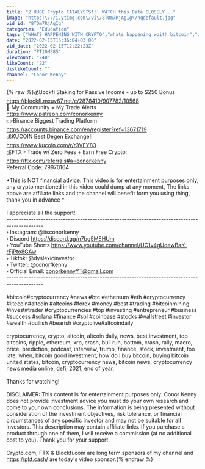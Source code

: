```yaml
---
title: "2 HUGE Crypto CATALYSTS!!! WATCH this Date CLOSELY..."
image: "https:\/\/i.ytimg.com\/vi\/8TOm7RjAgIg\/hqdefault.jpg"
vid_id: "8TOm7RjAgIg"
categories: "Education"
tags: ["WHATS HAPPENING WITH CRYPTO","whats happening woith bitcoin","where is bitcoin going"]
date: "2022-02-15T15:36:04+03:00"
vid_date: "2022-02-15T12:22:23Z"
duration: "PT10M38S"
viewcount: "240"
likeCount: "22"
dislikeCount: ""
channel: "Conor Kenny"
---
```

{% raw %}💰Bockfi Staking for Passive Income - up to $250 Bonus<br /><a rel="nofollow" target="blank" href="https://blockfi.mxuy67.net/c/2878410/907782/10568">https://blockfi.mxuy67.net/c/2878410/907782/10568</a> <br />🎉 My Community + My Trade Alerts<br /><a rel="nofollow" target="blank" href="https://www.patreon.com/conorkenny">https://www.patreon.com/conorkenny</a> <br />👉Binance Biggest Trading Platform<br /><a rel="nofollow" target="blank" href="https://accounts.binance.com/en/register?ref=13671719">https://accounts.binance.com/en/register?ref=13671719</a><br />💰KUCOIN Best Degen Exchange!! <br /><a rel="nofollow" target="blank" href="https://www.kucoin.com/r/r3VEY83">https://www.kucoin.com/r/r3VEY83</a><br />💰FTX - Trade w/ Zero Fees + Earn Free Crypto:<br /><a rel="nofollow" target="blank" href="https://ftx.com/referrals#a=conorkenny">https://ftx.com/referrals#a=conorkenny</a><br />Referral Code: 79970164<br /><br />*This is NOT financial advice. This video is for entertainment purposes only, any crypto mentioned in this video could dump at any moment, The links above are affiliate links and the channel will benefit form you using thing, thank you in advance *<br /><br />I appreciate all the support!<br />---------------------------------------------------------------------------------------------<br />› Instagram: @itsconorkenny<br />› Discord <a rel="nofollow" target="blank" href="https://discord.gg/n7bg5MEHUm">https://discord.gg/n7bg5MEHUm</a><br />› YouTube Shorts <a rel="nofollow" target="blank" href="https://www.youtube.com/channel/UC1v4gUdewBaK-rFjPto8GAw">https://www.youtube.com/channel/UC1v4gUdewBaK-rFjPto8GAw</a><br />› Tiktok: @dyslexicinvestor<br />› Twitter: @conorfkenny<br />› Official Email: conorkennyYT@gmail.com<br />---------------------------------------------------------------------------------------------<br /><br />#bitcoin​​ #cryptocurrency​​ #news​​ #btc​​ #ethereum​​ #eth​​ #cryptocurrency​​ #litecoin​​ #altcoin​​ #altcoins​​ #forex​​ #money​​ #best​​ #trading​​ #bitcoinmining​​ #invest​​ #trader​​ #cryptocurrencies​​ #top​​ #investing​​ #entrepreneur​​ #business​​ #success​​ #solana #finance​​ #sol #coinbase​​ #stocks​​ #wallstreet​​ #investor​​ #wealth​​ #bullish​​ #bearish​​ #cryptolive​​ #altcoindaily​​<br /><br />cryptocurrency, crypto, altcoin, altcoin daily, news, best investment, top altcoins, ripple, ethereum, xrp, crash, bull run, bottom, crash, rally, macro, price, prediction, podcast, interview, trump, finance, stock, investment, too late, when, bitcoin good investment, how do i buy bitcoin, buying bitcoin united states, bitcoin, cryptocurrency news, bitcoin news, cryptocurrency news media online, defi, 2021, end of year,<br /><br />Thanks for watching!<br /><br />DISCLAIMER: This content is for entertainment purposes only. Conor Kenny does not provide investment advice you must do your own research and come to your own conclusions. The information is being presented without consideration of the investment objectives, risk tolerance, or financial circumstances of any specific investor and may not be suitable for all investors. This description may contain affiliate links. If you purchase a product through one of them, I will receive a commission (at no additional cost to you). Thank you for your support.<br /><br />Crypto.com, FTX &amp; Blockfi.com are long term sponsors of my channel and <a rel="nofollow" target="blank" href="https://pkt.cash/">https://pkt.cash/</a> are today's video sponsor.{% endraw %}
